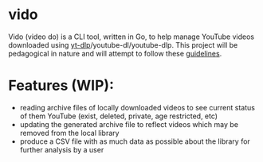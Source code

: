 # vido
Vido (video do) is a CLI tool, written in Go, to help manage YouTube videos downloaded using [yt-dlp](https://github.com/yt-dlp/yt-dlp)/youtube-dl/youtube-dlp. This project will be pedagogical in nature and will attempt to follow these [guidelines](https://clig.dev/).

# Features (WIP):
* reading archive files of locally downloaded videos to see current status of them YouTube (exist, deleted, private, age restricted, etc)
* updating the generated archive file to reflect videos which may be removed from the local library
* produce a CSV file with as much data as possible about the library for further analysis by a user
